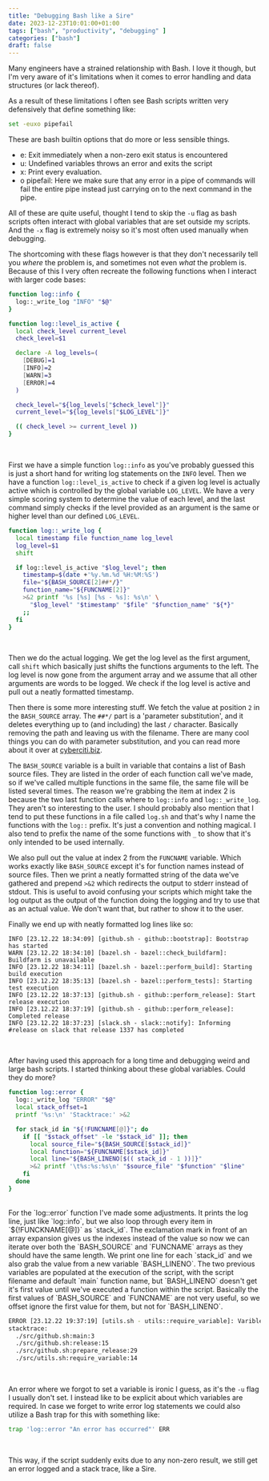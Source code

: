 ```yaml
---
title: "Debugging Bash like a Sire"
date: 2023-12-23T10:01:00+01:00
tags: ["bash", "productivity", "debugging" ]
categories: ["bash"]
draft: false
---
```


Many engineers have a strained relationship with Bash. I love it though, but I'm
very aware of it's limitations when it comes to error handling and
data structures (or lack thereof).

As a result of these limitations I often see Bash scripts written very defensively
that define something like:

```bash
set -euxo pipefail
```

These are bash builtin options that do more or less sensible things.
  - e: Exit immediately when a non-zero exit status is encountered
  - u: Undefined variables throws an error and exits the script
  - x: Print every evaluation.
  - o pipefail: Here we make sure that any error in a pipe of commands will fail
  the entire pipe instead just carrying on to the next command in the pipe.

All of these are quite useful, thought I tend to skip the `-u` flag as bash
scripts often interact with global variables that are set outside my scripts.
And the `-x` flag is extremely noisy so it's most often used manually when
debugging.

The shortcoming with these flags however is that they don't necessarily tell
you *where* the problem is, and sometimes not even *what* the problem is.
Because of this I very often recreate the following functions when I interact
with larger code bases:

```bash
function log::info {
  log::_write_log "INFO" "$@"
}

function log::level_is_active {
  local check_level current_level
  check_level=$1

  declare -A log_levels=(
    [DEBUG]=1
    [INFO]=2
    [WARN]=3
    [ERROR]=4
  )

  check_level="${log_levels["$check_level"]}"
  current_level="${log_levels["$LOG_LEVEL"]}"

  (( check_level >= current_level ))
}
```

</br>

First we have a simple function `log::info` as you've probably guessed this is
just a short hand for writing log statements on the `INFO` level. Then we have a
function `log::level_is_active` to check if a given log level is actually active
which is controlled by the global variable `LOG_LEVEL`. We have a very simple
scoring system to determine the value of each level, and the last command simply
checks if the level provided as an argument is the same or higher level than our
defined `LOG_LEVEL`.

```bash
function log::_write_log {
  local timestamp file function_name log_level
  log_level=$1
  shift

  if log::level_is_active "$log_level"; then
    timestamp=$(date +'%y.%m.%d %H:%M:%S')
    file="${BASH_SOURCE[2]##*/}"
    function_name="${FUNCNAME[2]}"
    >&2 printf '%s [%s] [%s - %s]: %s\n' \
      "$log_level" "$timestamp" "$file" "$function_name" "${*}"
    ;;
  fi
}
```
</br>

Then we do the actual logging. We get the log level as the first argument, call
`shift` which basically just shifts the functions arguments to the left. The log level is
now gone from the argument array and we assume that all other arguments are words
to be logged. We check if the log level is active and pull out a neatly
formatted timestamp.

Then there is some more interesting stuff. We fetch the value at position `2` in
the `BASH_SOURCE` array. The `##*/` part is a 'parameter substitution', and
it deletes everything up to (and including) the last `/` character. Basically removing the path
and leaving us with the filename. There are many cool things you can do with
parameter substitution, and you can read more about it over at
[cyberciti.biz](https://www.cyberciti.biz/tips/bash-shell-parameter-substitution-2.html).

The `BASH_SOURCE` variable is a built in variable that contains a list of Bash
source files. They are listed in the order of each function call we've made, so
if we've called multiple functions in the same file, the same file will be
listed several times. The reason we're grabbing the item at index 2 is because the
two last function calls where to `log::info` and `log::_write_log`. They aren't
so interesting to the user. I should probably also mention that I tend to put
these functions in a file called `log.sh` and that's why I name the
functions with the `log::` prefix. It's just a convention and nothing magical. I
also tend to prefix the name of the some functions with `_` to show that it's only
intended to be used internally.

We also pull out the value at index 2 from the `FUNCNAME` variable. Which
works exactly like `BASH_SOURCE` except it's for function names instead of
source files. Then we print a neatly formatted string of the data we've gathered
and prepend `>&2` which redirects the output to stderr instead of stdout.
This is useful to avoid confusing your scripts which might take the log output
as the output of the function doing the logging and try to use that as an
actual value. We don't want that, but rather to show it to the user.

Finally we end up with neatly formatted log lines like so:

```
INFO [23.12.22 18:34:09] [github.sh - github::bootstrap]: Bootstrap has started
WARN [23.12.22 18:34:10] [bazel.sh - bazel::check_buildfarm]: Buildfarm is unavailable
INFO [23.12.22 18:34:11] [bazel.sh - bazel::perform_build]: Starting build execution
INFO [23.12.22 18:35:13] [bazel.sh - bazel::perform_tests]: Starting test execution
INFO [23.12.22 18:37:13] [github.sh - github::perform_release]: Start release execution
INFO [23.12.22 18:37:19] [github.sh - github::perform_release]: Completed release
INFO [23.12.22 18:37:23] [slack.sh - slack::notify]: Informing #release on slack that release 1337 has completed
```
</br>

After having used this approach for a long time and debugging weird and
large bash scripts. I started thinking about these global variables. Could they
do more?

```bash
function log::error {
  log::_write_log "ERROR" "$@"
  local stack_offset=1
  printf '%s:\n' 'Stacktrace:' >&2

  for stack_id in "${!FUNCNAME[@]}"; do
    if [[ "$stack_offset" -le "$stack_id" ]]; then
      local source_file="${BASH_SOURCE[$stack_id]}"
      local function="${FUNCNAME[$stack_id]}"
      local line="${BASH_LINENO[$(( stack_id - 1 ))]}"
      >&2 printf '\t%s:%s:%s\n' "$source_file" "$function" "$line"
    fi
  done
}
```
</br>
For the `log::error` function I've made some adjustments. It prints the log
line, just like `log::info`, but we also loop through every item in
`${!FUNCKNAME[@]}` as `stack_id`. The exclamation mark in front of an array
expansion gives us the indexes instead of the value so now we can iterate over
both the `BASH_SOURCE` and `FUNCNAME` arrays as they should have the same length.
We print one line for each `stack_id` and we also grab the value from a new
variable `BASH_LINENO`. The two previous variables are populated at the
execution of the script, with the script filename and default `main` function name, but
`BASH_LINENO` doesn't get it's first value until we've executed a function
within the script. Basically the first values of `BASH_SOURCE` and `FUNCNAME`
are not very useful, so we offset ignore the first value for them, but not for
`BASH_LINENO`.

```bash
ERROR [23.12.22 19:37:19] [utils.sh - utils::require_variable]: Varible GITHUB_TOKEN was required, but is empty
stacktrace:
  ./src/github.sh:main:3
  ./src/github.sh:release:15
  ./src/github.sh:prepare_release:29
  ./src/utils.sh:require_variable:14
```
</br>

An error where we forgot to set a variable is ironic I guess, as it's the `-u`
flag I usually don't set. I instead like to be explicit about which variables
are required. In case we forget to write error log statements we
could also utilize a Bash trap for this with something like:

```bash
trap 'log::error "An error has occurred"' ERR
```
</br>

This way, if the script suddenly exits due to any non-zero result, we still get
an error logged and a stack trace, like a Sire.
